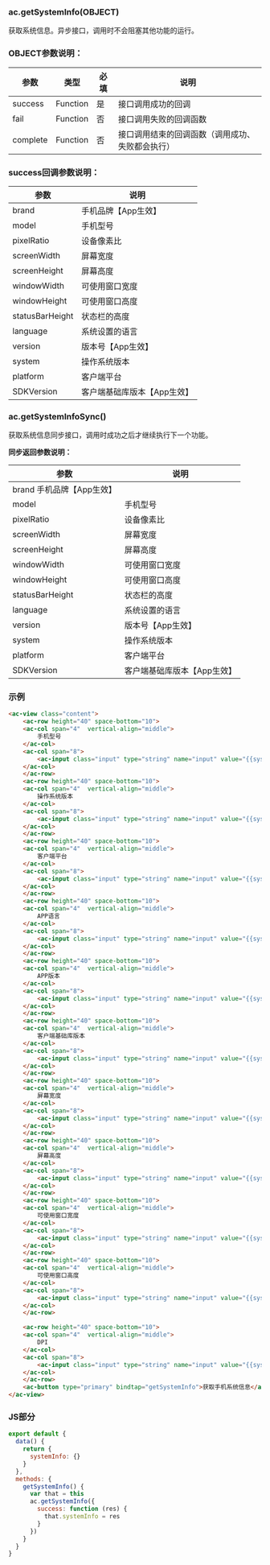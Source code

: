 ### ac.getSystemInfo(OBJECT)

获取系统信息。异步接口，调用时不会阻塞其他功能的运行。

### OBJECT参数说明：

|参数	|类型	|必填	|说明|
|----|-----|-----|----|
|success|	Function|	是	|接口调用成功的回调|
|fail|	Function	|否	|接口调用失败的回调函数|
|complete	|Function|	否|	接口调用结束的回调函数（调用成功、失败都会执行）|


###  success回调参数说明：

|参数	|说明|
|----|----|
|brand|	手机品牌【App生效】|
|model|	手机型号|
|pixelRatio	|设备像素比|
|screenWidth	|屏幕宽度|
|screenHeight|	屏幕高度|
|windowWidth|	可使用窗口宽度|
|windowHeight|	可使用窗口高度|
|statusBarHeight|	状态栏的高度|
|language	|系统设置的语言|
|version	|版本号【App生效】|
|system|	操作系统版本|
|platform|	客户端平台|
|SDKVersion|	客户端基础库版本【App生效】|

###  ac.getSystemInfoSync()

获取系统信息同步接口，调用时成功之后才继续执行下一个功能。

**同步返回参数说明：**

|参数	|说明|
|---|----|
|brand	手机品牌【App生效】
|model|	手机型号|
|pixelRatio|	设备像素比|
|screenWidth|	屏幕宽度|
|screenHeight|	屏幕高度|
|windowWidth|	可使用窗口宽度|
|windowHeight|	可使用窗口高度|
|statusBarHeight|	状态栏的高度|
|language|	系统设置的语言|
|version	|版本号【App生效】|
|system|	操作系统版本|
|platform|	客户端平台|
|SDKVersion|	客户端基础库版本【App生效】|

### 示例

```html
<ac-view class="content">
    <ac-row height="40" space-bottom="10">
    <ac-col span="4"  vertical-align="middle">
        手机型号
    </ac-col>
    <ac-col span="8">
        <ac-input class="input" type="string" name="input" value="{{systemInfo.model}}"></ac-input>
    </ac-col>
    </ac-row>
    <ac-row height="40" space-bottom="10">
    <ac-col span="4"  vertical-align="middle">
        操作系统版本
    </ac-col>
    <ac-col span="8">
        <ac-input class="input" type="string" name="input" value="{{systemInfo.system}}"></ac-input>
    </ac-col>
    </ac-row>
    <ac-row height="40" space-bottom="10">
    <ac-col span="4"  vertical-align="middle">
        客户端平台
    </ac-col>
    <ac-col span="8">
        <ac-input class="input" type="string" name="input" value="{{systemInfo.platform}}"></ac-input>
    </ac-col>
    </ac-row>
    <ac-row height="40" space-bottom="10">
    <ac-col span="4"  vertical-align="middle">
        APP语言
    </ac-col>
    <ac-col span="8">
        <ac-input class="input" type="string" name="input" value="{{systemInfo.language}}"></ac-input>
    </ac-col>
    </ac-row>
    <ac-row height="40" space-bottom="10">
    <ac-col span="4"  vertical-align="middle">
        APP版本
    </ac-col>
    <ac-col span="8">
        <ac-input class="input" type="string" name="input" value="{{systemInfo.version}}"></ac-input>
    </ac-col>
    </ac-row>
    <ac-row height="40" space-bottom="10">
    <ac-col span="4"  vertical-align="middle">
        客户端基础库版本
    </ac-col>
    <ac-col span="8">
        <ac-input class="input" type="string" name="input" value="{{systemInfo.SDKVersion}}"></ac-input>
    </ac-col>
    </ac-row>
    <ac-row height="40" space-bottom="10">
    <ac-col span="4"  vertical-align="middle">
        屏幕宽度
    </ac-col>
    <ac-col span="8">
        <ac-input class="input" type="string" name="input" value="{{systemInfo.screenWidth}}"></ac-input>
    </ac-col>
    </ac-row>
    <ac-row height="40" space-bottom="10">
    <ac-col span="4"  vertical-align="middle">
        屏幕高度
    </ac-col>
    <ac-col span="8">
        <ac-input class="input" type="string" name="input" value="{{systemInfo.screenHeight}}"></ac-input>
    </ac-col>
    </ac-row>
    <ac-row height="40" space-bottom="10">
    <ac-col span="4"  vertical-align="middle">
        可使用窗口宽度
    </ac-col>
    <ac-col span="8">
        <ac-input class="input" type="string" name="input" value="{{systemInfo.windowWidth}}"></ac-input>
    </ac-col>
    </ac-row>
    <ac-row height="40" space-bottom="10">
    <ac-col span="4"  vertical-align="middle">
        可使用窗口高度
    </ac-col>
    <ac-col span="8">
        <ac-input class="input" type="string" name="input" value="{{systemInfo.windowHeight}}"></ac-input>
    </ac-col>
    </ac-row>

    <ac-row height="40" space-bottom="10">
    <ac-col span="4"  vertical-align="middle">
        DPI
    </ac-col>
    <ac-col span="8">
        <ac-input class="input" type="string" name="input" value="{{systemInfo.pixelRatio}}"></ac-input>
    </ac-col>
    </ac-row>
    <ac-button type="primary" bindtap="getSystemInfo">获取手机系统信息</ac-button>
</ac-view>
```

###  JS部分

```javascript
export default {
  data() {
    return {
      systemInfo: {}
    }
  },
  methods: {
    getSystemInfo() {
      var that = this
      ac.getSystemInfo({
        success: function (res) {
          that.systemInfo = res
        }
      })
    }
  }
}
```

